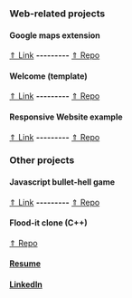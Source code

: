 
### [](#header-3) Web-related projects

#### [](#header-4) Google maps extension 
[&uArr; Link](https://azwift.github.io/googleMapsExtension) **---------** [&uArr; Repo](https://github.com/azwift/googleMapsExtension)

#### [](#header-4) Welcome (template)
[&uArr; Link](https://azwift.github.io/welcomeflex) **---------** [&uArr; Repo](https://github.com/azwift/welcomeflex)

#### [](#header-4) Responsive Website example
[&uArr; Link](https://azwift.github.io/AliRevTestCrowdl) **---------** [&uArr; Repo](https://github.com/azwift/AliRevTestCrowdl)


### [](#header-3) Other projects

#### [](#header-4) Javascript bullet-hell game
[&uArr; Link](https://www.kongregate.com/games/CrazyDiamondu/bonus-level) **---------** [&uArr; Repo](https://github.com/azwift/BonusLevel)

#### [](#header-4) Flood-it clone (C++)
[&uArr; Repo](https://git.uwaterloo.ca/azouheir/projects-Ali/tree/master)

#### [](#header-4) [Resume](https://www.dropbox.com/s/ereq6lmt8vnjps4/Ali%20Bitar%20Resume%20a.pdf?dl=0)

#### [](#header-4) [LinkedIn](https://www.linkedin.com/in/ali-bitar-a30790154/)


